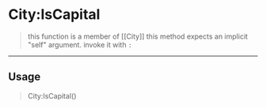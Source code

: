 # City:IsCapital
> this function is a member of [[City]]
> this method expects an implicit "self" argument. invoke it with `:`
-----
## Usage
> City:IsCapital()
